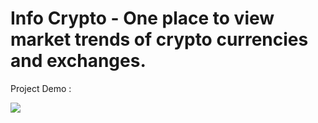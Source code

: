 # Info Crypto - One place to view market trends of crypto currencies and exchanges.
Project Demo :

![](src/demo.gif)
